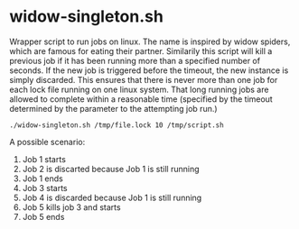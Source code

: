 # widow-singleton.sh

Wrapper script to run jobs on linux. The name is inspired by widow spiders,
which are famous for eating their partner. Similarily this script will kill 
a previous job if it has been running more than a specified number of
seconds. If the new job is triggered before the timeout, the new instance is
simply discarded. This ensures that there is never more than one job for
each lock file running on one linux system. That long running jobs are
allowed to complete within a reasonable time (specified by the timeout
determined by the parameter to the attempting job run.)

    ./widow-singleton.sh /tmp/file.lock 10 /tmp/script.sh


A possible scenario:

  1. Job 1 starts
  2. Job 2 is discarted because Job 1 is still running
  3. Job 1 ends
  4. Job 3 starts
  5. Job 4 is discarded because Job 1 is still running
  6. Job 5 kills job 3 and starts
  7. Job 5 ends
